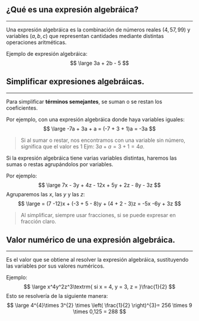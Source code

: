 ## ¿Qué es una expresión algebráica?
---
Una expresión algebráica es la combinación de números reales ($4, 57, 99$) y variables ($a, b, c$) que representan cantidades mediante distintas operaciones aritméticas.

Ejemplo de expresión algebráica:
$$
\large 3a + 2b - 5
$$

## Simplificar expresiones algebráicas.
---
Para simplificar **términos semejantes**, se suman o se restan los coeficientes.

Por ejemplo, con una expresión algebráica donde haya variables iguales:
$$
\large -7a + 3a + a = (-7 + 3 + 1)a = -3a
$$

> Si al sumar o restar, nos encontramos con una variable sin número, significa que el valor es $1$ Ejm: $3a + a = 3 + 1 = 4a$.

Si la expresión algebráica tiene varias variables distintas, haremos las sumas o restas agrupándolos por variables.

Por ejemplo:
$$
\large 7x - 3y + 4z - 12x + 5y + 2z - 8y - 3z
$$
Agruparemos las $x$, las $y$ y las $z$:
$$
\large = (7 -12)x + (-3 + 5 - 8)y + (4 + 2 - 3)z = -5x -6y + 3z
$$

> Al simplificar, siempre usar fracciones, si se puede expresar en fracción claro.


## Valor numérico de una expresión algebráica.
---
Es el valor que se obtiene al resolver la expresión algebráica, sustituyendo las variables por sus valores numéricos.

Ejemplo:
$$
\large x^4y^2z^3\textrm{ si x = 4, y = 3, z = }\frac{1}{2}
$$
Esto se resolvería de la siguiente manera:
$$
\large 4^{4}\times 3^{2} \times \left( \frac{1}{2} \right)^{3}= 256 \times 9 \times 0,125 = 288
$$
